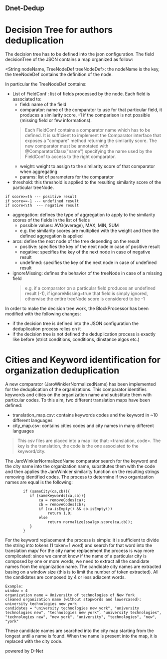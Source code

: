 ## Dnet-Dedup

# Decision Tree for authors deduplication

The decision tree has to be defined into the json configuration. The field decisionTree of the JSON contains a map organized as follow:

<String nodeName, TreeNodeDef treeNodeDef>: the nodeName is the key, the treeNodeDef contains the definition of the node.

In particular the TreeNodeDef contains:
 - List of FieldConf : list of fields processed by the node. Each field is associated to:
	 - field: name of the field
	 - comparator: name of the comparator to use for that particular field, it produces a similarity score, -1 if the comparison is not possible (missing field or few informations).
	> Each FieldConf contains a comparator name which has to be defined. It is sufficient to implement the Comparator interface that exposes a "compare" method returning the similarity score. The new comparator must be annotated with @ComparatorClass("name") specifying the name used by the FieldConf to access to the right comparator.
	 - weight: weight to assign to the similarity score of that comparator when aggregating
	 - params: list of parameters for the comparator
 - threshold: this threshold is applied to the resulting similarity score of the particular treeNode.
```
if score>=th --- positive result
if score==-1 --- undefined result
if score<\th  --- negative result
```
 - aggregation: defines the type of aggregation to apply to the similarity scores of the fields in the list of fields
	 - possible values: AVG(average), MAX, MIN, SUM
	 - e.g. the similarity scores are multiplied with the weight and then the defined aggregation is applied
 - arcs: define the next node of the tree depending on the result
	 - positive: specifies the key of the next node in case of positive result
	 - negative: specifies the key of the next node in case of negative result
	 - undefined: specifies the key of the next node in case of undefined result
 - ignoreMissing: defines the behavior of the treeNode in case of a missing field
	> e.g. if a comparator on a particular field produces an undefined result (-1), if ignoreMissing=true that field is simply ignored, otherwise the entire treeNode score is considered to be -1

In order to make the decision tree work, the BlockProcessor has been modified with the following changes:
 - if the decision tree is defined into the JSON configuration the deduplication process relies on it
 - if the decision tree is not defined the deduplication process is exactly like before (strict conditions, conditions, dinstance algos etc.)


# Cities and Keyword identification for organization deduplication

A new comparator (JaroWinklerNormalizedName) has been implemented for the deduplication of the organizations. This comparator identifies keywords and cities on the organization name and substitute them with particular codes.
To this aim, two different translation maps have been defined:
 - translation_map.csv: contains keywords codes and the keyword in ~10 different languages
 - city_map.csv: contains cities codes and city names in many different languages
> This csv files are placed into a map like that: <translation, code>. The key is the translation, the code is the one associated to the keyword/city. 

The JaroWinklerNormalizedName comparator search for the keyword and the city name into the organization name, substitutes them with the code and then applies the JaroWinkler similarity function on the resulting strings removing identified codes.
The process to determine if two organization names are equal is the following:
```
        if (sameCity(ca,cb)){
           if (sameKeywords(ca,cb)){
               ca = removeCodes(ca);
               cb = removeCodes(cb);
               if (ca.isEmpty() && cb.isEmpty())
                   return 1.0;
               else
                   return normalize(ssalgo.score(ca,cb));
           }
        }
```

For the keyword replacement the process is simple: it is sufficient to divide the string into tokens (1 token=1 word) and search for that word into the translation map/
For the city name replacement the process is way more complicated: since we cannot know if the name of a particular city is composed by one or more words, we need to extract all the candidate names from the organization name.
The candidate city names are extracted basing on a window size (this is to limit the number of token extracted). All the candidates are composed by 4 or less adiacent words.
```
Example:
window = 4
organization name = University of technologies of New York
cleaned organization name (without stopwords and lowercased): university technologies new york
candidates = "university technologies new york", "university technologies new", "technologies new york", "university technologies", "technologies new", "new york", "university", "technologies", "new", "york"
```
These candidate names are searched into the city map starting from the longest until a name is found. When the name is present into the map, it is replaced with the city code.

powered by D-Net
